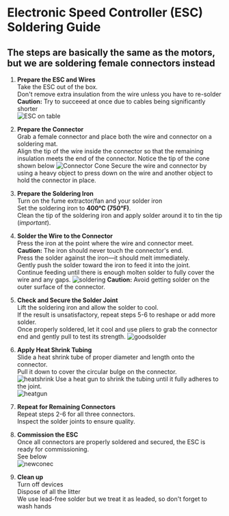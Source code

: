 
# Electronic Speed Controller (ESC) Soldering Guide

## The steps are basically the same as the motors, but we are soldering female connectors instead

1. **Prepare the ESC and Wires**  
     Take the ESC out of the box.  
     Don't remove extra insulation from the wire unless you have to re-solder  
     **Caution:** Try to succeeed at once due to cables being significantly shorter  
     ![ESC on table](../images/ESC_unsolder.jpg)   

2. **Prepare the Connector**  
     Grab a female connector and place both the wire and connector on a soldering mat.  
     Align the tip of the wire inside the connector so that the remaining insulation meets the end of the connector. Notice the tip of the cone shown below
    ![Connector Cone](../images/connectorcone.jpeg)
     Secure the wire and connector by using a heavy object to press down on the wire and another object to hold the connector in place.

3. **Prepare the Soldering Iron**  
     Turn on the fume extractor/fan and your solder iron  
     Set the soldering iron to **400°C (750°F)**.  
     Clean the tip of the soldering iron and apply solder around it to tin the tip (*important*).

4. **Solder the Wire to the Connector**  
     Press the iron at the point where the wire and connector meet.  
     **Caution:** The iron should never touch the connector's end.  
     Press the solder against the iron—it should melt immediately.  
     Gently push the solder toward the iron to feed it into the joint.  
     Continue feeding until there is enough molten solder to fully cover the wire and any gaps. 
     ![soldering](../images/feeding%20solder.jpg) 
     **Caution:** Avoid getting solder on the outer surface of the connector.

5. **Check and Secure the Solder Joint**  
     Lift the soldering iron and allow the solder to cool.  
     If the result is unsatisfactory, repeat steps 5-6 to reshape or add more solder.  
     Once properly soldered, let it cool and use pliers to grab the connector end and gently pull to test its strength.
     ![goodsolder](../images/Good%20solder.jpg)

6. **Apply Heat Shrink Tubing**  
     Slide a heat shrink tube of proper diameter and length onto the connector.  
     Pull it down to cover the circular bulge on the connector.  
     ![heatshrink](../images/heatshrink.jpg) 
     Use a heat gun to shrink the tubing until it fully adheres to the joint.  
     ![heatgun](../images/heatgun.jpg)  

7. **Repeat for Remaining Connectors**  
     Repeat steps 2-6 for all three connectors.  
     Inspect the solder joints to ensure quality.  

8. **Commission the ESC**  
     Once all connectors are properly soldered and secured, the ESC is ready for commissioning.  
     See below  
     ![newconec](../images/ESC_finish.jpg)

9. **Clean up**  
   Turn off devices  
   Dispose of all the litter  
   We use lead-free solder but we treat it as leaded, so don't forget to wash hands


